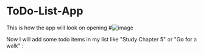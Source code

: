﻿# ToDo-List-App
 This is how the app will look on opening 
#![image](https://github.com/ApekshaHatle/ToDo-List-App/assets/124706186/b9621ff0-b463-4680-af4e-3963d845e71f)
 

Now I will add some todo items in my list like "Study Chapter 5" or "Go for a walk" :
